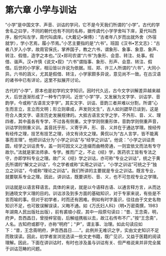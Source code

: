 # 第六章 小学与训诂

“小学”是中国文字、声音、训诂的学问，它不是今天我们所谓的“小学”。古代的学舍名之曰学，不同的朝代也有不同的名称，据传虞代小学学舍叫下庠，夏代叫西序，殷代叫左学，周代叫虞庠。《大戴记•保傅》：“古者年八岁而出就外舍（外宿就学），学小艺焉，履小节焉。”小艺主要指的是“六书”。班固《汉书•艺文志》：“古者八岁入小学，故周官保氏，掌养国子，教之六书，谓象形、象事、象意、象声、转注、假借，造字之本也。”汉•郑司农谓“六书”为象形、会意、转注、处事。假借、谐声。汉•许慎《说文•叙》“六书”谓指事、象形、形声、会意、转注、假借。后世的小学家，相沿皆以许说为依据。班、郑、许三人所谓的“六书”，大同小异。六书的涵义，尤其是假借、转注，小学家颇多异说，意见尚不一致。在古汉语的诸书中已有详论，这里不拟展开讨论。

古代的“小学”，原本也是初学的文字知识。因时代久远，古今文字训解差异越来越大，后世逐渐形成了一种专门学问。近世“小学”学，又发展为文字学、训诂学、音韵学，今或称“古语言文字学”。其实文字、训诂、音韵三者并难以分割，所谓“心生而言立，言立而文明；形立则章成，声发则文生”，古人如刘勰早已谈到，这是符合人类文字、语言历史发展规律的。大抵古语言文字之学，不外形、音、义、理四者，其中虽各有专学，不过各有侧重。文字学则侧重形体，音韵学则侧重声音，训诂学则侧重义训。盖音託乎形，义寄乎声，形、音、义并在于通达学理。按经传有经传之理，技艺有技艺之理，诗文有诗文之理。黄侃以为“古人言学，皆不能离事而言理”。他把训诂分为“小学之训诂”与“经学之训诂”。他说：“小学之训诂贵圆，经学之训诂贵专。盖一则可因文义之连缀而曲畅旁通，一则宜依文而法有专守故尔。”法就是家法师承、专学。推而广之，不止《经》学，医药农工皆有专法之守，亦即学科专业之理。故广义《经》学之训诂，亦可称“专业之训诂”，统之于黄氏所谓的“解文之训诂”，今之学者或称“实用之训诂”。“小学之训诂”可统之于“独立之训诂”，今或称“理论之训诂”。我们所讲的主要就是专业之训诂。既言专业，就要联系专业之理。因此，讲训诂，既要讲形、音、义，也不可忽视专业之学理。

训诂就是以语言释语言。具体的来说，就是以今语释古语、以通言释方言，从而达到通晓文字义理的目的。训诂涉及到多方面的基础知识，对于专家来说，有些是不言而喻的事。但对于初学者，时而还有困难。例如有时字虽识，往往由于文史名物知识不足，也可致误解误读，义晦不通。如《万氏妇人科》（明•万密斋撰，1983年湖南人民出版社出版），前有裘琅小叙，其中一段原句读曰：“昔、王念斋，明，府尹，吾西昌日，曾授梓官衙，后解组携板以去，故江右传布不广。”按“王念斋”，人名。古知府或郡守，亦称“明府”；“尹”，谓主事、治理。如此句读应如下：“昔，王念斋明府，尹吾西昌日……”。此例并无难识之字，实由文史知识不足而致误读。因此，初学者宣浏览选读一些文史书籍，既广见识，又益于医籍的阅读理解。因此，下面在讲训诂时，有时也涉及虽与训诂有关、但严格说来并非完全属于训诂范畴的问题。
